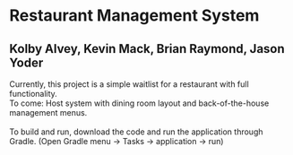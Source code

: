 # Restaurant Management System<br>
## Kolby Alvey, Kevin Mack, Brian Raymond, Jason Yoder<br>

Currently, this project is a simple waitlist for a restaurant with full functionality. <br>
To come: Host system with dining room layout and back-of-the-house management menus.
<br><br>
To build and run, download the code and run the application through Gradle. (Open Gradle menu -> Tasks -> application -> run)